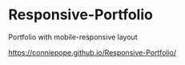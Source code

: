 # Responsive-Portfolio
Portfolio with mobile-responsive layout

https://conniepope.github.io/Responsive-Portfolio/

